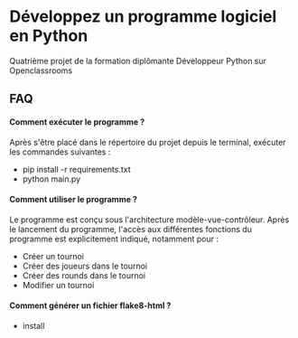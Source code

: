 # Développez un programme logiciel en Python

Quatrième projet de la formation diplômante
Développeur Python sur Openclassrooms

## FAQ

#### Comment exécuter le programme ?

Après s'être placé dans le répertoire du projet depuis le terminal,
exécuter les commandes suivantes :
- pip install -r requirements.txt
- python main.py

#### Comment utiliser le programme ?

Le programme est conçu sous l'architecture modèle-vue-contrôleur.
Après le lancement du programme, 
l'accès aux différentes fonctions du programme est explicitement indiqué, notamment pour :
- Créer un tournoi
- Créer des joueurs dans le tournoi
- Créer des rounds dans le tournoi
- Modifier un tournoi

#### Comment générer un fichier flake8-html ?

- install